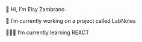 👋 Hi, I’m Elsy Zambrano

🔭 I’m currently working on a project called LabNotes

👩🏻‍💻 I’m currently learning REACT


<!---
ElsyCaro/ElsyCaro is a ✨ special ✨ repository because its `README.md` (this file) appears on your GitHub profile.
You can click the Preview link to take a look at your changes.
--->

     

